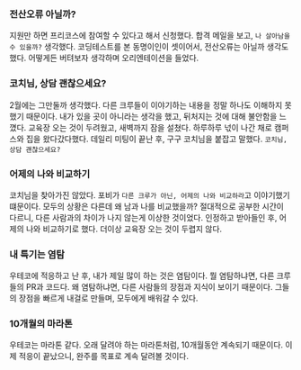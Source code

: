 ### 전산오류 아닐까?
지원만 하면 프리코스에 참여할 수 있다고 해서 신청했다.
합격 메일을 보고, `나 살아남을 수 있을까?` 생각했다.
코딩테스트를 본 동명이인이 셋이어서, 전산오류는 아닐까 생각도 했다.
어떻게든 버텨보자 생각하며 오리엔테이션을 들었다.


### 코치님, 상담 괜찮으세요?
2월에는 그만둘까 생각했다.
다른 크루들이 이야기하는 내용을 정말 하나도 이해하지 못했기 때문이다.
내가 있을 곳이 아니라는 생각을 했고, 뒤처지는 것에 대해 불안함을 느꼈다.
교육장 오는 것이 두려웠고, 새벽까지 잠을 설쳤다.
하루하루 넋이 나간 채로 캠퍼스와 집을 왔다갔다했다.
데일리 미팅이 끝난 후, 구구 코치님을 붙잡고 말했다. `코치님, 상담 괜찮으세요?`


### 어제의 나와 비교하기
코치님을 찾아가진 않았다.
포비가 `다른 크루가 아닌, 어제의 나와 비교하라`고 이야기했기 떄문이다.
모두의 상황은 다른데 왜 남과 나를 비교했을까?
절대적으로 공부한 시간이 다르니, 다른 사람과의 차이가 나지 않는게 이상한 것이었다.
인정하고 받아들인 후, 어제의 나와 비교하기로 했다.
더이상 교육장 오는 것이 두렵지 않다.


### 내 특기는 염탐
우테코에 적응하고 난 후, 내가 제일 많이 하는 것은 염탐이다.
뭘 염탐하냐면, 다른 크루들의 PR과 코드다.
왜 염탐하냐면, 다른 사람들의 장점과 지식이 보이기 때문이다.
그들의 장점을 빠르게 내걸로 만들며, 모두에게 배워갈 수 있다.


### 10개월의 마라톤
우테코는 마라톤 같다.
오래 달려야 하는 마라톤처럼, 10개월동안 계속되기 때문이다.
이제 적응이 끝났으니, 완주를 목표로 계속 달려볼 것이다.